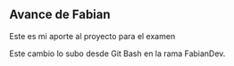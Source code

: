 ## Avance de Fabian
Este es mi aporte al proyecto para el examen 

Este cambio lo subo desde Git Bash en la rama FabianDev.

